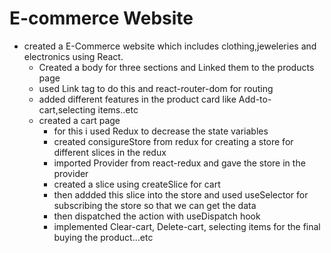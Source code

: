 # E-commerce Website
- created a E-Commerce website which includes clothing,jeweleries and electronics using React.
    - Created a body for three sections and Linked them to the products page
    - used Link tag to do this and react-router-dom for routing
    - added different features in the product card like Add-to-cart,selecting items..etc
    - created a cart page 
        - for this i used Redux to decrease the state variables
        - created consigureStore from redux for creating a store for different slices in the redux
        - imported Provider from react-redux and gave the store in the provider
        - created a slice using createSlice for cart
        - then addded this slice into the store and used useSelector for subscribing the store so that we can get the data
        - then dispatched the action with useDispatch hook
        - implemented Clear-cart, Delete-cart, selecting items for the final buying the product...etc
